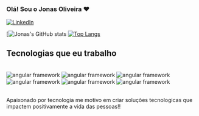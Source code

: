 

### Olá! Sou o Jonas Oliveira ❤️

[![LinkedIn](https://img.shields.io/badge/LinkedIn-0077B5?style=for-the-badge&logo=linkedin&logoColor=white)](https://www.linkedin.com/in/jonas-santos-de-oliveira-abb55b212/)

[![Jonas's GitHub stats](https://github-readme-stats.vercel.app/api?username=jonasoliveira-developer&show_icons=true&theme=highcontrast)
[![Top Langs](https://github-readme-stats.vercel.app/api/top-langs/?username=jonasoliveira-developer&layout=compact)](https://github.com/anuraghazra/github-readme-stats)

## Tecnologias que eu trabalho

<div style="display:inline_block"><br>
 <img align="center" alt="angular framework" src="https://img.shields.io/badge/Nextjs-DD0031?style=for-the-badge&logo=angular&logoColor=white" >
 <img align="center" alt="angular framework" src="https://img.shields.io/badge/TypeScript-007ACC?style=for-the-badge&logo=typescript&logoColor=white" >
 <img align="center" alt="angular framework" src="https://img.shields.io/badge/Nodejs-6DB33F?style=for-the-badge&logo=typescript&logoColor=white" >
 <img align="center" alt="angular framework" src="https://img.shields.io/badge/Java-ED8B00?style=for-the-badge&logo=openjdk&logoColor=white" >
 <img align="center" alt="angular framework" src="https://img.shields.io/badge/Spring-6DB33F?style=for-the-badge&logo=spring&logoColor=white" >
 <img align="center" alt="angular framework" src="https://img.shields.io/badge/MySQL-00000F?style=for-the-badge&logo=mysql&logoColor=white" >
</div><br>

Apaixonado por tecnologia me motivo em criar soluções tecnologicas que impactem positivamente a vida das pessoas!!



